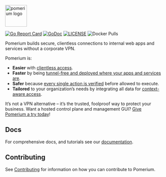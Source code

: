 <a href="https://pomerium.com" title="Pomerium is a zero trust, context and identity aware access proxy."><img src="https://www.pomerium.com/wp-content/uploads/2021/08/Pomerium-H-white-bg.png" height="70" alt="pomerium logo"></a>

[![Go Report Card](https://goreportcard.com/badge/github.com/pomerium/pomerium)](https://goreportcard.com/report/github.com/pomerium/pomerium)
[![GoDoc](https://godoc.org/github.com/pomerium/pomerium?status.svg)][godocs]
[![LICENSE](https://img.shields.io/github/license/pomerium/pomerium.svg)](https://github.com/pomerium/pomerium/blob/main/LICENSE)
![Docker Pulls](https://img.shields.io/docker/pulls/pomerium/pomerium)

Pomerium builds secure, clientless connections to internal web apps and services without a corporate VPN.

Pomerium is:

- **Easier** with [clientless access](https://www.pomerium.com/clientless-access).
- **Faster** by being [tunnel-free and deployed where your apps and services are](https://www.pomerium.com/vpn-replacement).
- **Safer** because [every single action is verified](https://www.pomerium.com/continuous-verification-auditing) before allowed to execute.
- **Tailored** to your organization’s needs by integrating all data for [context-aware access](https://www.pomerium.com/context-aware-access).

It’s not a VPN alternative – it’s the trusted, foolproof way to protect your business. Want a hosted control plane and management GUI? [Give Pomerium a try today](https://console.pomerium.app/create-account?utm_source=github&utm_medium=readme&utm_campaign=github)!

## Docs

For comprehensive docs, and tutorials see our [documentation].

## Contributing

See [Contributing] for information on how you can contribute to Pomerium.

[contributing]: https://www.pomerium.com/docs/community/contributing
[documentation]: https://www.pomerium.com/docs/
[godocs]: https://pkg.go.dev/github.com/pomerium/pomerium
